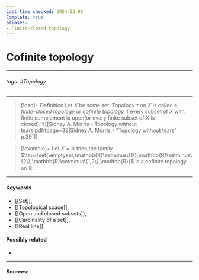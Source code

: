 ```yaml
---
Last time checked: 2024-03-03
Complete: true
aliases:
- Finite-closed topology
---
```

# Cofinite topology
***
###### tags: #Topology 
***
>[!dsn]+ Definition
>Let $X$ be some set. Topology $\tau$ on $X$ is called a *finite-closed topology* or *cofinite topology* if every subset of $X$ with finite complement is open(or every finite subset of $X$ is closed).^[[[Sidney A. Morris - Topology without tears.pdf#page=39|Sidney A. Morris - "Topology without tears" p.39]]]

>[!example]+ 
>Let $X=\mathbb{R}$ then the family $\tau=\set{\emptyset,\mathbb{R}\setminus\{1\},\mathbb{R}\setminus\{2\},\mathbb{R}\setminus\{1,2\},\mathbb{R}}$ is a cofinite topology on $\mathbb{R}$.
***
#### Keywords
- [[Set]],
- [[Topological space]],
- [[Open and closed subsets]],
- [[Cardinality of a set]],
- [[Real line]]
#### Possibly related
- 
***
#### Sources: